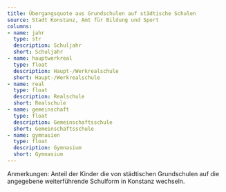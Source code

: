 ```yaml
---
title: Übergangsquote aus Grundschulen auf städtische Schulen
source: Stadt Konstanz, Amt für Bildung und Sport
columns:
- name: jahr
  type: str
  description: Schuljahr
  short: Schuljahr
- name: hauptwerkreal
  type: float
  description: Haupt-/Werkrealschule
  short: Haupt-/Werkrealschule
- name: real
  type: float
  description: Realschule
  short: Realschule
- name: gemeinschaft
  type: float
  description: Gemeinschaftsschule
  short: Gemeinschaftsschule
- name: gymnasien
  type: float
  description: Gymnasium
  short: Gymnasium
---
```

Anmerkungen: Anteil der Kinder die von städtischen Grundschulen auf die angegebene weiterführende Schulform in Konstanz wechseln.

